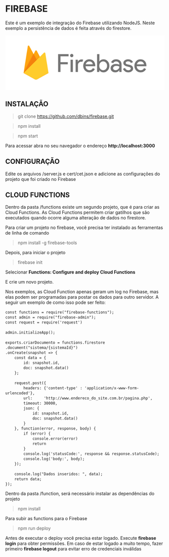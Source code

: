 # FIREBASE

Este é um exemplo de integração do Firebase utilizando NodeJS. Neste exemplo a persistência de dados é feita através do firestore.

![Firebase](logo.png)

## INSTALAÇÃO

>git clone https://github.com/dbins/firebase.git

>npm install

>npm start

Para acessar abra no seu navegador o endereço **http://localhost:3000**

## CONFIGURAÇÃO

Edite os arquivos /server.js e cert/cet.json e adicione as configurações do projeto que foi criado no Firebase

## CLOUD FUNCTIONS

Dentro da pasta /functions existe um segundo projeto, que é para criar as Cloud Functions. As Cloud Functions permitem criar gatilhos que são executados quando ocorre alguma alteração de dados no firestore.

Para criar um projeto no firebase, você precisa ter instalado as ferramentas de linha de comando

> npm install -g firebase-tools

Depois, para iniciar o projeto


> firebase init 

Selecionar **Functions: Configure and deploy Cloud Functions**

E crie um novo projeto.

Nos exemplos, as Cloud Function apenas geram um log no Firebase, mas elas podem ser programadas para postar os dados para outro servidor. A seguir um exemplo de como isso pode ser feito:

    const functions = require("firebase-functions");
    const admin = require("firebase-admin");
    const request = require('request')
    
    admin.initializeApp();

    exports.criarDocumento = functions.firestore
    .document("sistema/{sistemaId}")
    .onCreate(snapshot => {
        const data = {
            id: snapshot.id,
            doc: snapshot.data()
        };

        request.post({
            headers: {'content-type' : 'application/x-www-form-urlencoded'},
            url:     'http://www.endereco_do_site.com.br/pagina.php',
            timeout: 30000,
            json: {
                id: snapshot.id,
                doc: snapshot.data()
            }
        }, function(error, response, body) {
            if (error) {
                console.error(error)
                return
            }
            console.log('statusCode:', response && response.statusCode); 
            console.log('body:', body); 
        });

        console.log("Dados inseridos: ", data);
        return data;
    });

Dentro da pasta /function, será necessário instalar as dependências do projeto

> npm install

Para subir as functions para o Firebase

> npm run deploy

Antes de executar o deploy você precisa estar logado. Execute **firebase login** para obter permissões. Em caso de estar logado a muito tempo, fazer primeiro  **firebase logout** para evitar erro de credenciais inválidas